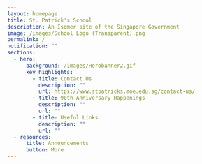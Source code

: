 ```yaml
---
layout: homepage
title: St. Patrick's School
description: An Isomer site of the Singapore Government
image: /images/School Logo (Transparent).png
permalink: /
notification: ""
sections:
  - hero:
      background: /images/Herobanner2.gif
      key_highlights:
        - title: Contact Us
          description: ""
          url: https://www.stpatricks.moe.edu.sg/contact-us/
        - title: 90th Anniversary Happenings
          description: ""
          url: ""
        - title: Useful Links
          description: ""
          url: ""
  - resources:
      title: Announcements
      button: More
---
```

